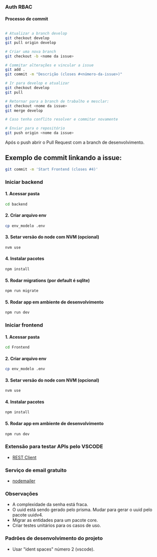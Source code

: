 ### Auth RBAC

#### Processo de commit

```sh

# Atualizar a branch develop
git checkout develop
git pull origin develop

# Criar uma nova branch
git checkout -b <nome da issue>

# Commitar alterações e vincular a issue
git add .
git commit -m "Descrição (closes #<número-da-issue>)"

# Ir para develop e atualizar
git checkout develop
git pull

# Retornar para a branch de trabalho e mesclar:
git checkout <nome da issue>
git merge develop

# Caso tenha conflito resolver e commitar novamente

# Enviar para o repositório
git push origin <nome da issue>

```

Após o push abrir o Pull Request com a branch de desenvolvimento.

## Exemplo de commit linkando a issue:

```sh
git commit -m 'Start Frontend (closes #4)'
```

### Iniciar backend
#### 1. Acessar pasta
```sh
cd backend
```

#### 2. Criar arquivo env
```sh
cp env_modelo .env
```

#### 3. Setar versão do node com NVM (opcional)
```sh
nvm use
```

#### 4. Instalar pacotes
```sh
npm install
```

#### 5. Rodar migrations (por default é sqlite)
```sh
npm run migrate
```

#### 5. Rodar app em ambiente de desenvolvimento
```sh
npm run dev
```

### Iniciar frontend
#### 1. Acessar pasta
```sh
cd Frontend
```

#### 2. Criar arquivo env
```sh
cp env_modelo .env
```

#### 3. Setar versão do node com NVM (opcional)
```sh
nvm use
```

#### 4. Instalar pacotes
```sh
npm install
```

#### 5. Rodar app em ambiente de desenvolvimento
```sh
npm run dev
```

### Extensão para testar APIs pelo VSCODE
- [REST Client](https://marketplace.visualstudio.com/items?itemName=humao.rest-client)

### Serviço de email gratuito
- [nodemailer](https://mailtrap.io/)


### Observações
- A complexidade da senha está fraca.
- O uuid está sendo gerado pelo prisma. Mudar para gerar o uuid pelo pacote uuidv4.
- Migrar as entidades para um pacote core.
- Criar testes unitários para os casos de uso.

### Padrões de desenvolvimento do projeto
- Usar "ident spaces" número 2 (vscode).